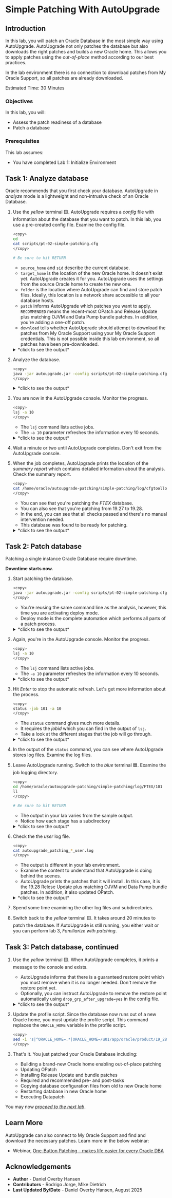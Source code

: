 # Simple Patching With AutoUpgrade

## Introduction

In this lab, you will patch an Oracle Database in the most simple way using AutoUpgrade. AutoUpgrade not only patches the database but also downloads the right patches and builds a new Oracle home. This allows you to apply patches using the *out-of-place* method according to our best practices.

In the lab environment there is no connection to download patches from My Oracle Support, so all patches are already downloaded.

Estimated Time: 30 Minutes

### Objectives

In this lab, you will:

* Assess the patch readiness of a database
* Patch a database

### Prerequisites

This lab assumes:

* You have completed Lab 1: Initialize Environment

## Task 1: Analyze database

Oracle recommends that you first check your database. AutoUpgrade in *analyze* mode is a lightweight and non-intrusive check of an Oracle Database.

1. Use the *yellow* terminal 🟨. AutoUpgrade requires a *config* file with information about the database that you want to patch. In this lab, you use a pre-created config file. Examine the config file.

    ``` bash
    <copy>
    cd
    cat scripts/pt-02-simple-patching.cfg
    </copy>

    # Be sure to hit RETURN
    ```

    * `source_home` and `sid` describe the current database.
    * `target_home` is the location of the new Oracle home. It doesn't exist yet. AutoUpgrade creates it for you. AutoUpgrade uses the settings from the source Oracle home to create the new one.
    * `folder` is the location where AutoUpgrade can find and store patch files. Ideally, this location is a network share accessible to all your database hosts.
    * `patch` informs AutoUpgrade which patches you want to apply. `RECOMMENDED` means the recent-most OPatch and Release Update plus matching OJVM and Data Pump bundle patches. In addition, you're adding a one-off patch.
    * `download` tells whether AutoUpgrade should attempt to download the patches from My Oracle Support using your My Oracle Support credentials. This is not possible inside this lab environment, so all patches have been pre-downloaded.

    <details>
    <summary>*click to see the output*</summary>

    ``` text
    $ cat scripts/pt-02-simple-patching.cfg
    global.global_log_dir=/home/oracle/autoupgrade-patching/simple-patching/log
    patch1.source_home=/u01/app/oracle/product/19
    patch1.target_home=/u01/app/oracle/product/19_28
    patch1.sid=FTEX
    patch1.folder=/home/oracle/patch-repo
    patch1.patch=RECOMMENDED,37738908
    patch1.download=no
    ```

    </details>

2. Analyze the database.

    ``` bash
    <copy>
    java -jar autoupgrade.jar -config scripts/pt-02-simple-patching.cfg -patch -mode analyze
    </copy>
    ```

    <details>
    <summary>*click to see the output*</summary>

    ``` text
    $ java -jar autoupgrade.jar -config scripts/pt-02-simple-patching.cfg -patch -mode analyze
    AutoUpgrade Patching 25.4.250730 launched with default internal options
    Processing config file ...
    +-----------------------------------------+
    | Starting AutoUpgrade Patching execution |
    +-----------------------------------------+
    1 Non-CDB(s) will be analyzed
    Type 'help' to list console commands
    patch>
    ```

    </details>

3. You are now in the AutoUpgrade console. Monitor the progress.

    ``` bash
    <copy>
    lsj -a 10
    </copy>
    ```

    * The `lsj` command lists active jobs.
    * The `-a 10` parameter refreshes the information every 10 seconds.

    <details>
    <summary>*click to see the output*</summary>

    ``` text
    patch> lsj -a 10
    patch> +----+-------+---------+---------+-------+----------+-------+----------------+
    |Job#|DB_NAME|    STAGE|OPERATION| STATUS|START_TIME|UPDATED|         MESSAGE|
    +----+-------+---------+---------+-------+----------+-------+----------------+
    | 100|   FTEX|PRECHECKS|EXECUTING|RUNNING|  07:43:51|37s ago|Executing Checks|
    +----+-------+---------+---------+-------+----------+-------+----------------+
    Total jobs 1

    The command lsj is running every 10 seconds. PRESS ENTER TO EXIT
    ```

    </details>

4. Wait a minute or two until AutoUpgrade completes. Don't exit from the AutoUpgrade console.

5. When the job completes, AutoUpgrade prints the location of the *summary report* which contains detailed information about the analysis. Check the summary report.

    ``` bash
    <copy>
    cat /home/oracle/autoupgrade-patching/simple-patching/log/cfgtoollogs/patch/auto/status/status.log
    </copy>
    ```

    * You can see that you're patching the *FTEX* database.
    * You can also see that you're patching from 19.27 to 19.28.
    * In the end, you can see that all checks passed and there's no manual intervention needed.
    * This database was found to be ready for patching.

    <details>
    <summary>*click to see the output*</summary>

    ``` text
    $ cat /home/oracle/autoupgrade-patching/simple-patching/log/cfgtoollogs/patch/auto/status/status.log
    ==========================================
       AutoUpgrade Patching Summary Report
    ==========================================
    [Date]           Sat Jul 26 05:49:47 GMT 2025
    [Number of Jobs] 1
    ==========================================
    [Job ID] 100
    ==========================================
    [DB Name]                ftex
    [Version Before AutoUpgrade Patching] 19.27.0.0.0
    [Version After AutoUpgrade Patching]  19.28.0.0.250715
    ------------------------------------------
    [Stage Name]    PENDING
    [Status]        SUCCESS
    [Start Time]    2025-07-26 05:47:39
    [Duration]      0:00:00
    [Log Directory] /home/oracle/autoupgrade-patching/simple-patching/log/FTEX/100/pending
    ------------------------------------------
    [Stage Name]    PRECHECKS
    [Status]        SUCCESS
    [Start Time]    2025-07-26 05:47:39
    [Duration]      0:02:08
    [Log Directory] /home/oracle/autoupgrade-patching/simple-patching/log/FTEX/100/prechecks
    [Detail]        /home/oracle/autoupgrade-patching/simple-patching/log/FTEX/100/prechecks/ftex_preupgrade.log
                    Check passed and no manual intervention needed
    ------------------------------------------
    ```

    </details>

## Task 2: Patch database

Patching a single instance Oracle Database require downtime.

**Downtime starts now.**

1. Start patching the database.

    ``` bash
    <copy>
    java -jar autoupgrade.jar -config scripts/pt-02-simple-patching.cfg -patch -mode deploy
    </copy>
    ```

    * You're reusing the same command line as the analysis, however, this time you are activating deploy mode.
    * Deploy mode is the complete automation which performs all parts of a patch process.

    <details>
    <summary>*click to see the output*</summary>

    ``` text
    $ java -jar autoupgrade.jar -config scripts/pt-02-simple-patching.cfg -patch -mode deploy
    AutoUpgrade Patching 25.4.250730 launched with default internal options
    Processing config file ...
    +-----------------------------------------+
    | Starting AutoUpgrade Patching execution |
    +-----------------------------------------+
    1 Non-CDB(s) will be analyzed
    Type 'help' to list console commands
    patch>
    ```

    </details>

2. Again, you're in the AutoUpgrade console. Monitor the progress.

    ``` bash
    <copy>
    lsj -a 10
    </copy>
    ```

    * The `lsj` command lists active jobs.
    * The `-a 10` parameter refreshes the information every 10 seconds.

    <details>
    <summary>*click to see the output*</summary>

    ``` text
    lsj -a 10
    patch> +----+-------+---------+---------+-------+----------+-------+----------------+
    |Job#|DB_NAME|    STAGE|OPERATION| STATUS|START_TIME|UPDATED|         MESSAGE|
    +----+-------+---------+---------+-------+----------+-------+----------------+
    | 101|   FTEX|PRECHECKS|EXECUTING|RUNNING|  10:10:12|12s ago|Executing Checks|
    +----+-------+---------+---------+-------+----------+-------+----------------+
    Total jobs 1

    The command lsj is running every 10 seconds. PRESS ENTER TO EXIT
    ```

    </details>

3. Hit *Enter* to stop the automatic refresh. Let's get more information about the process.

    ``` bash
    <copy>
    status -job 101 -a 10
    </copy>
    ```

    * The `status` command gives much more details.
    * It requires the *jobid* which you can find in the output of `lsj`.
    * Take a look at the different stages that the job will go through.

    <details>
    <summary>*click to see the output*</summary>

    ``` text
    Details

    	Job No           101
    	Oracle SID       FTEX
    	Start Time       24/11/04 10:10:12
    	Elapsed (min):   3
    	End time:        N/A

    Logfiles

    	Logs Base:    /home/oracle/autoupgrade-patching/simple-patching/log/FTEX
    	Job logs:     /home/oracle/autoupgrade-patching/simple-patching/log/FTEX/101
    	Stage logs:   /home/oracle/autoupgrade-patching/simple-patching/log/FTEX/101/prefixups
    	TimeZone:     /home/oracle/autoupgrade-patching/simple-patching/log/FTEX/temp
    	Remote Dirs:

    Stages
    	PENDING          <1 min
    	GRP              <1 min
    	PREACTIONS       <1 min
    	PRECHECKS        2 min
    	PREFIXUPS        ~1 min (RUNNING)
    	EXTRACT
    	INSTALL
    	ROOTSH
    	DBTOOLS
    	OPATCH
    	AUTOUPGRADE
    	POSTCHECKS
    	POSTFIXUPS
    	POSTACTIONS

    Stage-Progress Per Container

    	+--------+---------+
    	|Database|PREFIXUPS|
    	+--------+---------+
    	|    ftex|    0  % |
    	+--------+---------+

    The command status is running every 10 seconds. PRESS ENTER TO EXIT
    ```

    </details>

4. In the output of the `status` command, you can see where AutoUpgrade stores log files. Examine the log files.

5. Leave AutoUpgrade running. Switch to the *blue* terminal 🟦. Examine the job logging directory.

    ``` bash
    <copy>
    cd /home/oracle/autoupgrade-patching/simple-patching/log/FTEX/101
    ll
    </copy>

    # Be sure to hit RETURN
    ```

    * The output in your lab varies from the sample output.
    * Notice how each stage has a subdirectory

    <details>
    <summary>*click to see the output*</summary>

    ``` text
    $ cd /home/oracle/autoupgrade-patching/simple-patching/log/FTEX/101
    $ ll
    total 36
    -rw-r-----. 1 oracle oinstall 22287 Nov  4 10:16 autoupgrade_patching_20241104.log
    -rw-r-----. 1 oracle oinstall     0 Nov  4 10:10 autoupgrade_patching_20241104.log.lck
    -rw-r-----. 1 oracle oinstall  2880 Nov  4 10:16 autoupgrade_patching_20241104_user.log
    -rw-r-----. 1 oracle oinstall     0 Nov  4 10:10 autoupgrade_patching_20241104_user.log.lck
    -rw-r-----. 1 oracle oinstall     0 Nov  4 10:10 autoupgrade_patching_err.log
    -rw-r-----. 1 oracle oinstall     0 Nov  4 10:10 autoupgrade_patching_err.log.lck
    drwxr-x---. 2 oracle oinstall    49 Nov  4 10:16 dbtools
    drwxr-x---. 2 oracle oinstall    52 Nov  4 10:15 extract
    drwxr-x---. 2 oracle oinstall    21 Nov  4 10:10 grp
    drwxr-x---. 2 oracle oinstall    96 Nov  4 10:16 install
    drwxr-x---. 2 oracle oinstall  4096 Nov  4 10:16 opatch
    drwxr-x---. 2 oracle oinstall    25 Nov  4 10:10 pending
    drwxr-x---. 2 oracle oinstall    28 Nov  4 10:10 preaction
    drwxr-x---. 4 oracle oinstall  4096 Nov  4 10:12 prechecks
    drwxr-x---. 2 oracle oinstall   155 Nov  4 10:14 prefixups
    drwxr-x---. 2 oracle oinstall    24 Nov  4 10:16 rootsh
    ```

    </details>

6. Check the the *user* log file.

    ``` bash
    <copy>
    cat autoupgrade_patching_*_user.log
    </copy>
    ```

    * The output is different in your lab environment.
    * Examine the content to understand that AutoUpgrade is doing behind the scenes.
    * AutoUpgrade prints the patches that it will install. In this case, it is the 19.28 Relese Update plus matching OJVM and Data Pump bundle patches. In addition, it also updated OPatch.

    <details>
    <summary>*click to see the output*</summary>

    ``` text
    $ cat autoupgrade_patching_*_user.log
    2025-07-26 05:54:09.876 INFO
    build.MOS_LINK:https://support.oracle.com/epmos/faces/DocumentDisplay?id=2485457.1
    build.MOS_NOTE:2485457.1
    build.date 2025/07/30 16:33:06 +0000
    build.hash:d12ffb74e
    build.hash_date 2025/07/24 14:59:09 +0000
    build.label:(HEAD, tag: v25.4, origin/stable_devel, stable_devel)
    build.max_target_version:19
    build.supported_target_versions:19
    build.type:production
    build.version:25.4.250730

    2025-07-26 05:54:09.877 INFO The following patches will be used for this job:
    /home/oracle/patch-repo/LINUX.X64_193000_db_home.zip - Base Image - 19
    /home/oracle/patch-repo/p37960098_190000_Linux-x86-64_dbru1928.zip - Database Release Update : 19.28.0.0.250715 (37960098)
    /home/oracle/patch-repo/p38170982_1928000DBRU_Generic_dpbp1928.zip - DATAPUMP BUNDLE PATCH 19.28.0.0.0
    /home/oracle/patch-repo/p37847857_190000_Linux-x86-64_ojvm1928.zip - OJVM RELEASE UPDATE: 19.28.0.0.250715 (37847857)
    /home/oracle/patch-repo/p6880880_190000_Linux-x86-64.zip - OPatch - 12.2.0.1.47
    /home/oracle/patch-repo/p37738908_1928000DBRU_Generic.zip - SEPARATE PURGE_OLD_METADATA FROM PATCHING ACTIVITY IN DATAPATCH
    2025-07-26 05:54:10.386 INFO Guarantee Restore Point (GRP) successfully removed [FTEX][AU_PATCHING_9212_FTEX1927000]
    2025-07-26 05:54:11.468 INFO Guarantee Restore Point (GRP) successfully created [FTEX][AU_PATCHING_9212_FTEX1927000]
    2025-07-26 05:54:11.530 INFO No user defined actions were specified
    2025-07-26 05:54:16.467 INFO Analyzing FTEX, 60 checks will run using 8 threads
    ```

    </details>

7. Spend some time examining the other log files and subdirectories.

8. Switch back to the *yellow* terminal 🟨. It takes around 20 minutes to patch the database. If AutoUpgrade is still running, you either wait or you can perform lab 3, *Familiarize with patching*.

## Task 3: Patch database, continued

1. Use the *yellow* terminal 🟨. When AutoUpgrade completes, it prints a message to the console and exists.

    * AutoUpgrade informs that there is a guaranteed restore point which you must remove when it is no longer needed. Don't remove the restore point yet.
    * Optionally, you can instruct AutoUpgrade to remove the restore point automatically using `drop_grp_after_upgrade=yes` in the config file.

    <details>
    <summary>*click to see the output*</summary>

    ``` text
    Job 101 completed
    ------------------- Final Summary --------------------
    Number of databases            [ 1 ]

    Jobs finished                  [1]
    Jobs failed                    [0]
    Jobs restored                  [0]
    Jobs pending                   [0]

    ---- Drop GRP at your convenience once you consider it is no longer needed ----
    Drop GRP from FTEX: drop restore point AU_PATCHING_9212_FTEX1921000


    Please check the summary report at:
    /home/oracle/autoupgrade-patching/simple-patching/log/cfgtoollogs/patch/auto/status/status.html
    /home/oracle/autoupgrade-patching/simple-patching/log/cfgtoollogs/patch/auto/status/status.log
    ```

    </details>

2. Update the profile script. Since the database now runs out of a new Oracle home, you must update the profile script. This command replaces the `ORACLE_HOME` variable in the profile script.

    ``` bash
    <copy>
    sed -i 's|^ORACLE_HOME=.*|ORACLE_HOME=/u01/app/oracle/product/19_28|' /usr/local/bin/ftex
    </copy>
    ```

3. That's it. You just patched your Oracle Database including:

    * Building a brand-new Oracle home enabling out-of-place patching
    * Updating OPatch
    * Installing Release Update and bundle patches
    * Required and recommended pre- and post-tasks
    * Copying database configuration files from old to new Oracle home
    * Restarting database in new Oracle home
    * Executing Datapatch

You may now [*proceed to the next lab*](#next).

## Learn More

AutoUpgrade can also connect to My Oracle Support and find and download the necessary patches. Learn more in the below webinar:

* Webinar, [One-Button Patching – makes life easier for every Oracle DBA](https://youtu.be/brnBavVLyM0)

## Acknowledgements

* **Author** - Daniel Overby Hansen
* **Contributors** - Rodrigo Jorge, Mike Dietrich
* **Last Updated By/Date** - Daniel Overby Hansen, August 2025
